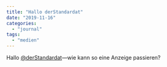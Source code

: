 ```yaml
---
title: "Hallo derStandardat"
date: "2019-11-16"
categories: 
  - "journal"
tags: 
  - "medien"
---
```


Hallo [@derStandardat](https://twitter.com/derStandardat)—wie kann so eine Anzeige passieren?
